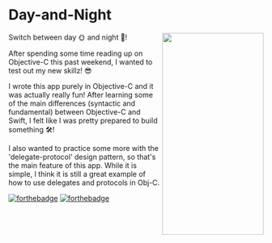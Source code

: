 # Day-and-Night 
<img src="https://media.giphy.com/media/f9HMTrVbhZNcmJz2XD/giphy.gif" width="200" height="400" img align="right">
Switch between day 🌞 and night 🌚! 

After spending some time reading up on Objective-C this past weekend, I wanted to test out my new skillz! 😎

I wrote this app purely in Objective-C and it was actually really fun! After learning some of the main differences (syntactic and fundamental) between Objective-C and Swift, I felt like I was pretty prepared to build something 🛠️!

I also wanted to practice some more with the 'delegate-protocol' design pattern, so that's the main feature of this app. While it is simple, I think it is still a great example of how to use delegates and protocols in Obj-C.





[![forthebadge](http://forthebadge.com/images/badges/made-with-swift.svg)](http://forthebadge.com)	[![forthebadge](http://forthebadge.com/images/badges/built-with-love.svg)](http://forthebadge.com)
